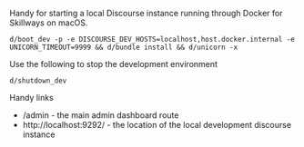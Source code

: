 Handy for starting a local Discourse instance running through Docker for Skillways on macOS.

```
d/boot_dev -p -e DISCOURSE_DEV_HOSTS=localhost,host.docker.internal -e UNICORN_TIMEOUT=9999 && d/bundle install && d/unicorn -x
```

Use the following to stop the development environment

```
d/shutdown_dev
```

Handy links

- /admin - the main admin dashboard route
- http://localhost:9292/ - the location of the local development discourse instance
